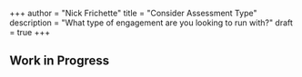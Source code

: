 +++
author = "Nick Frichette"
title = "Consider Assessment Type"
description = "What type of engagement are you looking to run with?"
draft = true
+++
## Work in Progress